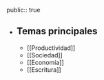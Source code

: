 public:: true

- ## Temas principales
	- [[Productividad]]
	- [[Sociedad]]
	- [[Economía]]
	- [[Escritura]]